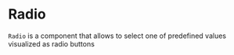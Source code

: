 # Radio

`Radio` is a component that allows to select one of predefined values visualized as radio buttons